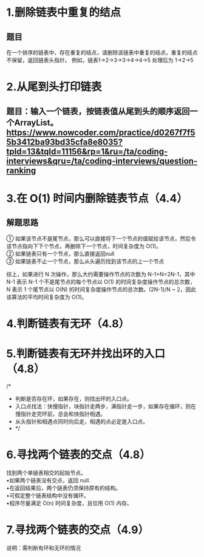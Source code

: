 # 1.删除链表中重复的结点
## 题目
在一个排序的链表中，存在重复的结点，请删除该链表中重复的结点，重复的结点不保留，返回链表头指针。 例如，链表1->2->3->3->4->4->5 处理后为 1->2->5

# 2.从尾到头打印链表
## 题目：输入一个链表，按链表值从尾到头的顺序返回一个ArrayList。https://www.nowcoder.com/practice/d0267f7f55b3412ba93bd35cfa8e8035?tpId=13&tqId=11156&rp=1&ru=/ta/coding-interviews&qru=/ta/coding-interviews/question-ranking

# 3.在 O(1) 时间内删除链表节点（4.4）
## 解题思路  
  ① 如果该节点不是尾节点，那么可以直接将下一个节点的值赋给该节点，然后令该节点指向下下个节点，再删除下一个节点，时间复杂度为 O(1)。  
  ② 如果链表只有一个节点，那么直接返回null  
  ③ 如果链表不止一个节点，那么从头遍历找到该节点的上一个节点  
 
 综上，如果进行 N 次操作，那么大约需要操作节点的次数为 N-1+N=2N-1，其中 N-1 表示 N-1 个不是尾节点的每个节点以 O(1) 的时间复杂度操作节点的总次数，N 表示 1 个尾节点以 O(N) 的时间复杂度操作节点的总次数。(2N-1)/N ~ 2，因此该算法的平均时间复杂度为 O(1)。
 
 # 4.判断链表有无环（4.8）
 
 # 5.判断链表有无环并找出环的入口（4.8）
  /*
 * 判断是否存在环，如果存在，则找出环的入口点。  
 * 入口点找法：快慢指针，块指针走两步，满指针走一步，如果存在循环，则在慢指针走完环前，总会和快指针相遇。  
 * 从头指针和相遇点同时向后走，相遇的点必定是入口点。  
 * */
 
# 6.寻找两个链表的交点（4.8）
  找到两个单链表相交的起始节点。  
 •如果两个链表没有交点，返回 null.  
 •在返回结果后，两个链表仍须保持原有的结构。  
 •可假定整个链表结构中没有循环。  
 •程序尽量满足 O(n) 时间复杂度，且仅用 O(1) 内存。  
 # 7.寻找两个链表的交点（4.9）
   说明：需判断有环和无环的情况  
 
